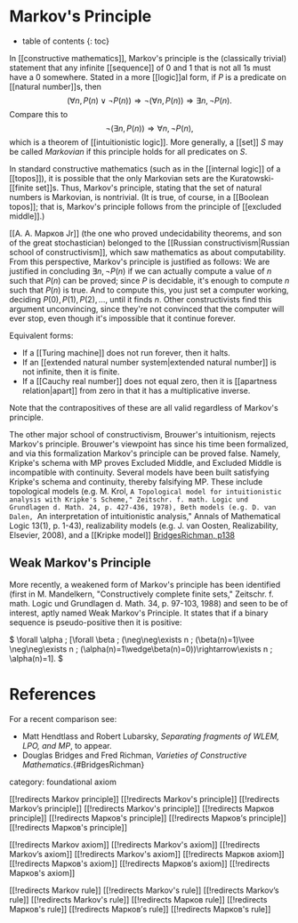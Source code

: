 # Markov\'s Principle
* table of contents
{: toc}

In [[constructive mathematics]], Markov\'s principle is the (classically trivial) statement that any infinite [[sequence]] of $0$ and $1$ that is not all $1$s must have a $0$ somewhere.  Stated in a more [[logic]]al form, if $P$ is a predicate on [[natural number]]s, then
$$ (\forall n, P(n) \vee \neg{P(n)}) \Rightarrow \neg(\forall n, P(n)) \Rightarrow \exists n, \neg{P(n)} .$$
Compare this to
$$ \neg(\exists n, P(n)) \Rightarrow \forall n, \neg{P(n)} ,$$
which is a theorem of [[intuitionistic logic]].
More generally, a [[set]] $S$ may be called _Markovian_ if this principle holds for all predicates on $S$.

In standard constructive mathematics (such as in the [[internal logic]] of a [[topos]]), it is possible that the only Markovian sets are the Kuratowski-[[finite set]]s.  Thus, Markov\'s principle, stating that the set of natural numbers is Markovian, is nontrivial.  (It is true, of course, in a [[Boolean topos]]; that is, Markov\'s principle follows from the principle of [[excluded middle]].)

[[А. А. Марков Jr]] (the one who proved undecidability theorems, and son of the great stochastician) belonged to the [[Russian constructivism|Russian school of constructivism]], which saw mathematics as about computability.  From this perspective, Markov\'s principle is justified as follows:  We are justified in concluding $\exists n, \neg{P(n)}$ if we can actually compute a value of $n$ such that $P(n)$ can be proved; since $P$ is decidable, it\'s enough to compute $n$ such that $P(n)$ is true.  And to compute this, you just set a computer working, deciding $P(0), P(1), P(2), \ldots$, until it finds $n$.  Other constructivists find this argument unconvincing, since they\'re not convinced that the computer will ever stop, even though it\'s impossible that it continue forever.

Equivalent forms:

*  If a [[Turing machine]] does not run forever, then it halts.
*  If an [[extended natural number system|extended natural number]] is not infinite, then it is finite.
*  If a [[Cauchy real number]] does not equal zero, then it is [[apartness relation|apart]] from zero in that it has a multiplicative inverse.

Note that the contrapositives of these are all valid regardless of Markov\'s principle.

The other major school of constructivism, Brouwer\'s intuitionism, rejects Markov\'s principle. Brouwer\'s viewpoint has since his time been formalized, and via this formalization Markov\'s principle can be proved false. Namely, Kripke\'s schema with MP proves Excluded Middle, and Excluded Middle is incompatible with continuity. Several models have been built satisfying Kripke\'s schema and continuity, thereby falsifying MP. These include topological models (e.g. M. Krol, ``A Topological model for intuitionistic analysis with Kripke's
Scheme," Zeitschr. f. math. Logic und Grundlagen d. Math. 24, p. 427-436, 1978), Beth models (e.g. D. van Dalen, ``An interpretation of intuitionistic analysis," Annals of Mathematical Logic 13(1), p. 1-43), realizability models (e.g. J. van Oosten, Realizability, Elsevier, 2008), and a [[Kripke model]] [BridgesRichman, p138](#BridgesRichman)

## Weak Markov\'s Principle
More recently, a weakened form of Markov\'s principle has been identified (first in M. Mandelkern, "Constructively complete finite sets," Zeitschr. f. math. Logic und Grundlagen d. Math. 34, p. 97-103, 1988) and seen to be of interest, aptly named Weak Markov\'s Principle. It states that if a binary sequence is pseudo-positive then it is positive:

$
\forall \alpha \; [\forall \beta \; (\neg\neg\exists n \; (\beta(n)=1)\vee \neg\neg\exists n \; (\alpha(n)=1\wedge\beta(n)=0))\rightarrow\exists n \; \alpha(n)=1].
$

# References
For a recent comparison see:

* Matt Hendtlass and Robert Lubarsky, _Separating fragments of WLEM, LPO, and MP_, to appear.
* Douglas Bridges and Fred Richman, _Varieties of Constructive Mathematics_.{#BridgesRichman}

category: foundational axiom

[[!redirects Markov principle]]
[[!redirects Markov's principle]]
[[!redirects Markov’s principle]]
[[!redirects Markov\'s principle]]
[[!redirects Марков principle]]
[[!redirects Марков's principle]]
[[!redirects Марков’s principle]]
[[!redirects Марков\'s principle]]

[[!redirects Markov axiom]]
[[!redirects Markov's axiom]]
[[!redirects Markov’s axiom]]
[[!redirects Markov\'s axiom]]
[[!redirects Марков axiom]]
[[!redirects Марков's axiom]]
[[!redirects Марков’s axiom]]
[[!redirects Марков\'s axiom]]

[[!redirects Markov rule]]
[[!redirects Markov's rule]]
[[!redirects Markov’s rule]]
[[!redirects Markov\'s rule]]
[[!redirects Марков rule]]
[[!redirects Марков's rule]]
[[!redirects Марков’s rule]]
[[!redirects Марков\'s rule]]
